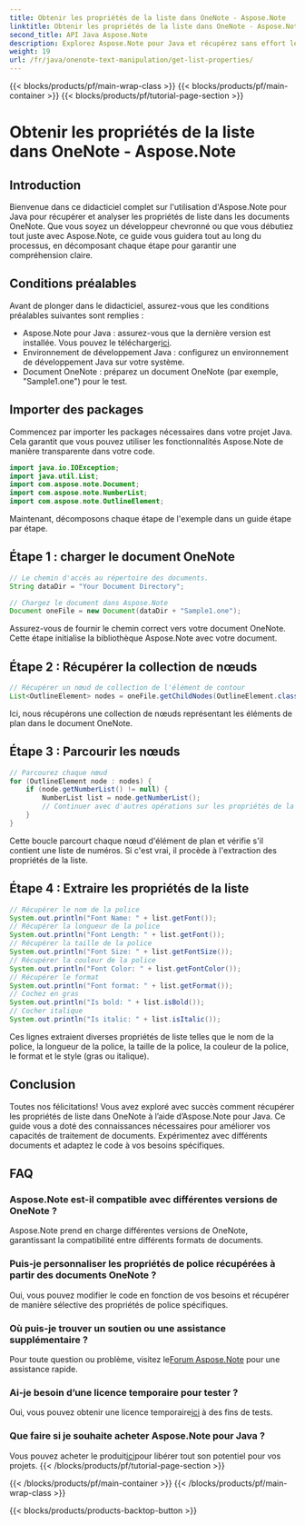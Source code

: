 ```yaml
---
title: Obtenir les propriétés de la liste dans OneNote - Aspose.Note
linktitle: Obtenir les propriétés de la liste dans OneNote - Aspose.Note
second_title: API Java Aspose.Note
description: Explorez Aspose.Note pour Java et récupérez sans effort les propriétés de liste dans les documents OneNote. Améliorez le traitement de vos documents avec cette puissante bibliothèque Java.
weight: 19
url: /fr/java/onenote-text-manipulation/get-list-properties/
---
```


{{< blocks/products/pf/main-wrap-class >}}
{{< blocks/products/pf/main-container >}}
{{< blocks/products/pf/tutorial-page-section >}}

# Obtenir les propriétés de la liste dans OneNote - Aspose.Note

## Introduction
Bienvenue dans ce didacticiel complet sur l'utilisation d'Aspose.Note pour Java pour récupérer et analyser les propriétés de liste dans les documents OneNote. Que vous soyez un développeur chevronné ou que vous débutiez tout juste avec Aspose.Note, ce guide vous guidera tout au long du processus, en décomposant chaque étape pour garantir une compréhension claire.
## Conditions préalables
Avant de plonger dans le didacticiel, assurez-vous que les conditions préalables suivantes sont remplies :
-  Aspose.Note pour Java : assurez-vous que la dernière version est installée. Vous pouvez le télécharger[ici](https://releases.aspose.com/note/java/).
- Environnement de développement Java : configurez un environnement de développement Java sur votre système.
- Document OneNote : préparez un document OneNote (par exemple, "Sample1.one") pour le test.
## Importer des packages
Commencez par importer les packages nécessaires dans votre projet Java. Cela garantit que vous pouvez utiliser les fonctionnalités Aspose.Note de manière transparente dans votre code.
```java
import java.io.IOException;
import java.util.List;
import com.aspose.note.Document;
import com.aspose.note.NumberList;
import com.aspose.note.OutlineElement;
```

Maintenant, décomposons chaque étape de l'exemple dans un guide étape par étape.

## Étape 1 : charger le document OneNote

```java
// Le chemin d'accès au répertoire des documents.
String dataDir = "Your Document Directory";

// Chargez le document dans Aspose.Note
Document oneFile = new Document(dataDir + "Sample1.one");
```

Assurez-vous de fournir le chemin correct vers votre document OneNote. Cette étape initialise la bibliothèque Aspose.Note avec votre document.

## Étape 2 : Récupérer la collection de nœuds

```java
// Récupérer un nœud de collection de l'élément de contour
List<OutlineElement> nodes = oneFile.getChildNodes(OutlineElement.class);
```

Ici, nous récupérons une collection de nœuds représentant les éléments de plan dans le document OneNote.

## Étape 3 : Parcourir les nœuds

```java
// Parcourez chaque nœud
for (OutlineElement node : nodes) {
    if (node.getNumberList() != null) {
        NumberList list = node.getNumberList();
        // Continuer avec d'autres opérations sur les propriétés de la liste
    }
}
```

Cette boucle parcourt chaque nœud d'élément de plan et vérifie s'il contient une liste de numéros. Si c'est vrai, il procède à l'extraction des propriétés de la liste.

## Étape 4 : Extraire les propriétés de la liste

```java
// Récupérer le nom de la police
System.out.println("Font Name: " + list.getFont());
// Récupérer la longueur de la police
System.out.println("Font Length: " + list.getFont());
// Récupérer la taille de la police
System.out.println("Font Size: " + list.getFontSize());
// Récupérer la couleur de la police
System.out.println("Font Color: " + list.getFontColor());
// Récupérer le format
System.out.println("Font format: " + list.getFormat());
// Cochez en gras
System.out.println("Is bold: " + list.isBold());
// Cocher italique
System.out.println("Is italic: " + list.isItalic());
```

Ces lignes extraient diverses propriétés de liste telles que le nom de la police, la longueur de la police, la taille de la police, la couleur de la police, le format et le style (gras ou italique).

## Conclusion
Toutes nos félicitations! Vous avez exploré avec succès comment récupérer les propriétés de liste dans OneNote à l’aide d’Aspose.Note pour Java. Ce guide vous a doté des connaissances nécessaires pour améliorer vos capacités de traitement de documents. Expérimentez avec différents documents et adaptez le code à vos besoins spécifiques.
## FAQ
### Aspose.Note est-il compatible avec différentes versions de OneNote ?
Aspose.Note prend en charge différentes versions de OneNote, garantissant la compatibilité entre différents formats de documents.
### Puis-je personnaliser les propriétés de police récupérées à partir des documents OneNote ?
Oui, vous pouvez modifier le code en fonction de vos besoins et récupérer de manière sélective des propriétés de police spécifiques.
### Où puis-je trouver un soutien ou une assistance supplémentaire ?
 Pour toute question ou problème, visitez le[Forum Aspose.Note](https://forum.aspose.com/c/note/28) pour une assistance rapide.
### Ai-je besoin d’une licence temporaire pour tester ?
 Oui, vous pouvez obtenir une licence temporaire[ici](https://purchase.aspose.com/temporary-license/) à des fins de tests.
### Que faire si je souhaite acheter Aspose.Note pour Java ?
 Vous pouvez acheter le produit[ici](https://purchase.aspose.com/buy)pour libérer tout son potentiel pour vos projets.
{{< /blocks/products/pf/tutorial-page-section >}}

{{< /blocks/products/pf/main-container >}}
{{< /blocks/products/pf/main-wrap-class >}}

{{< blocks/products/products-backtop-button >}}
